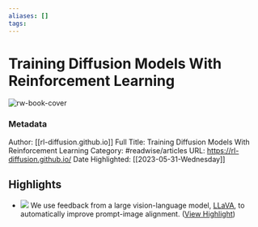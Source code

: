 ```yaml
---
aliases: []
tags:
---
```

# Training Diffusion Models With Reinforcement Learning

![rw-book-cover](https://readwise-assets.s3.amazonaws.com/static/images/article3.5c705a01b476.png)
### Metadata
Author: [[rl-diffusion.github.io]]
Full Title: Training Diffusion Models With Reinforcement Learning
Category: #readwise/articles
URL: https://rl-diffusion.github.io/
Date Highlighted: [[2023-05-31-Wednesday]]

## Highlights
- ![](https://rl-diffusion.github.io/images_256/vlm-bertscore.png)
  We use feedback from a large vision-language model, [LLaVA](https://llava-vl.github.io), to automatically improve prompt-image alignment. ([View Highlight](https://read.readwise.io/read/01h1s5e826mfg8tjdbrsn075r4))
